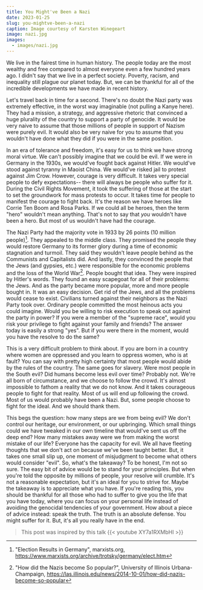 ```yaml
---
title: You Might've Been a Nazi
date: 2023-01-25
slug: you-mightve-been-a-nazi
caption: Image courtesy of Karsten Winegeart
image: nazi.jpg
images:
  - images/nazi.jpg
---
```


We live in the fairest time in human history. The people today are the most wealthy and free compared to almost everyone even a few hundred years ago. I didn't say that we live in a perfect society. Poverty, racism, and inequality still plague our planet today. But, we can be thankful for all of the incredible developments we have made in recent history.

Let's travel back in time for a second. There's no doubt the Nazi party was extremely effective, in the worst way imaginable (not pulling a Kanye here). They had a mission, a strategy, and aggressive rhetoric that convinced a huge plurality of the country to support a party of genocide. It would be very naive to assume that those millions of people in support of Nazism were purely evil. It would also be very naive for you to assume that you wouldn't have done what they did if you were in the same position. 

In an era of tolerance and freedom, it's easy for us to think we have strong moral virtue. We can't possibly imagine that we could be evil. If we were in Germany in the 1930s, we would've fought back against Hitler. We would've stood against tyranny in Maoist China.  We would've risked jail to protest against Jim Crow. However, courage is very difficult. It takes very special people to defy expectations-- there will always be people who suffer for it. During the Civil Rights Movement, it took the suffering of those at the start to set the groundwork for mass protests to occur. It takes time for people to manifest the courage to fight back. It's the reason we have heroes like Corrie Ten Boom and Rosa Parks. If we could all be heroes, then the term "hero" wouldn't mean anything. That's not to say that *you* wouldn't have been a hero. But most of us wouldn't have had the courage.

The Nazi Party had the majority vote in 1933 by 26 points (10 million people)[^1]. They appealed to the middle class. They promised the people they would restore Germany to its former glory during a time of economic stagnation and turmoil. They said they wouldn't leave people behind as the Communists and Capitalists did. And lastly, they convinced the people that the Jews (and gypsies, etc.) were responsible for the economic problems and the loss of the World War[^2]. People bought that idea. They were inspired by Hitler's words. They found an easy scapegoat for all of their problems: the Jews. And as the party became more popular, more and more people bought in. It was an easy decision. Get rid of the Jews, and all the problems would cease to exist. Civilians turned against their neighbors as the Nazi Party took over. Ordinary people committed the most heinous acts you could imagine. Would you be willing to risk execution to speak out against the party in power? If you were a member of the "supreme race", would you risk your privilege to fight against your family and friends? The answer today is easily a strong "yes". But if you were there in the moment, would you have the resolve to do the same? 

This is a very difficult problem to think about. If you are born in a country where women are oppressed and you learn to oppress women, who is at fault? You can say with pretty high certainty that most people would abide by the rules of the country. The same goes for slavery. Were most people in the South evil? Did humans become less evil over time? Probably not. We're all born of circumstance, and we choose to follow the crowd. It's almost impossible to fathom a reality that we do not know. And it takes courageous people to fight for that reality. Most of us will end up following the crowd. Most of us would probably have been a Nazi. But, some people choose to fight for the ideal. And we should thank them.

This begs the question: how many steps are we from being evil? We don't control our heritage, our environment, or our upbringing. Which small things could we have tweaked in our own timeline that would've sent us off the deep end? How many mistakes away were we from making the worst mistake of our life? Everyone has the capacity for evil. We all have fleeting thoughts that we don't act on because we've been taught better. But, it takes one small slip up, one moment of misjudgment to become what others would consider "evil". So, what's the takeaway? To be honest, I'm not so sure. The easy bit of advice would be to stand for your principles. But when you're told the opposite by millions of people, your resolve will crumble. It's not a reasonable expectation, but it's an ideal for you to strive for. Maybe the takeaway is to appreciate what you have. If you're reading this, you should be thankful for all those who had to suffer to give you the life that you have today, where you can focus on your personal life instead of avoiding the genocidal tendencies of your government. How about a piece of advice instead: speak the truth. The truth is an absolute defense. You might suffer for it. But, it's all you really have in the end.

> This post was inspired by this talk
> {{< youtube XY7a1RXMbHI >}}

[^1]: "Election Results in Germany", marxists.org, https://www.marxists.org/archive/trotsky/germany/elect.htm
[^2]: "How did the Nazis become So popular?", University of Illinois Urbana-Champaign, https://las.illinois.edu/news/2014-10-01/how-did-nazis-become-so-popular 